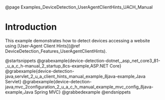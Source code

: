 @page Examples_DeviceDetection_UserAgentClientHints_UACH_Manual 

# Introduction

This example demonstrates how to detect devices accessing a website using 
[User-Agent Client Hints](@ref DeviceDetection_Features_UserAgentClientHints).
 
@startsnippets
@grabexample{device-detection-dotnet,_asp_net_core3_81-_u_a_c_h-manual_2_startup_8cs-example,ASP.NET Core}
@grabexample{device-detection-java,servlet_2_u_a_client_hints_manual_example_8java-example,Java Servlet}
@grabexample{device-detection-java,mvc_2configuration_2_u_a_c_h_manual_example_mvc_config_8java-example,Java Spring MVC}
@grabbedexample
@endsnippets




